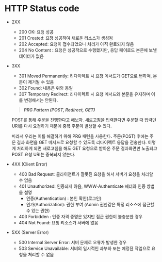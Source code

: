 # HTTP Status code

- 2XX
    - 200 OK: 요청 성공
    - 201 Created: 요청 성공하여 새로운 리소스가 생성됨
    - 202 Accepted: 요청이 접수되었으나 처리가 아직 완료되지 않음
    - 204 No Content : 요청은 성공적으로 수행했지만, 응답 페이로드 본문에 보낼 데이터가 없음
- 3XX
    - 301 Moved Permanently: 리다이렉트 시 요청 메서드가 GET으로 변하며, 본문이 제거될 수 있음
    - 302 Found: 내용은 위와 동일
    - 307 Temporary Redirect: 리다이렉트 시 요청 메서드와 본문을 유지하며 이를 변경해서는 안된다.
    
    > ***PRG Pattern (POST, Redirect, GET)***
    > 
    
    POST를 통해 주문을 진행한다고 해보자. 새로고침을 입력한다면 주문할 때 입력던 URI를 다시 요청하기 때문에 중복 주문이 발생할 수 있다. 
    
    따라서 우리는 이를 해결하기 위해 PRG 패턴을 사용한다. 주문(POST) 후에는 주문 결과 화면을 GET 메서드로 요청할 수 있도록 리다이렉트 응답을 전송한다. 이렇게 처리하게 되면 새로고침을 해도 GET 요청으로 받아온 주문 결과화면만 노출되고 POST 요청 URI는 중복되지 않는다.
    
- 4XX (Client Error)
    - 400 Bad Request: 클라이언트가 잘못된 요청을 해서 서버가 요청을 처리할 수 없음
    - 401 Unauthorized: 인증되지 않음, WWW-Authenticate 헤더와 인증 방법을 설명
        - 인증(Authentication) : 본인 확인(로그인)
        - 인가(Authorization): 권한 부여 (Admin 권한같은 특정 리소스에 접근할 수 있는 권한)
    - 403 Forbidden : 인증 자격 증명은 있지만 접근 권한이 불충분한 경우
    - 404 Not Found: 요청 리소스가 서버에 없음
- 5XX (Server Error)
    - 500 Internal Server Error: 서버 문제로 오류가 발생한 경우
    - 503 Service Unavailable: 서비의 일시적인 과부하 또는 예정된 작업으로 요청을 처리할 수 없음